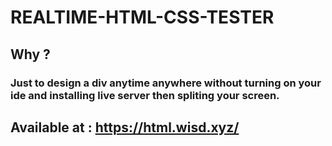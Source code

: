 # REALTIME-HTML-CSS-TESTER

## Why ?

### Just to design a div anytime anywhere without turning on your ide and  installing live server then spliting your screen.


## Available at : https://html.wisd.xyz/

